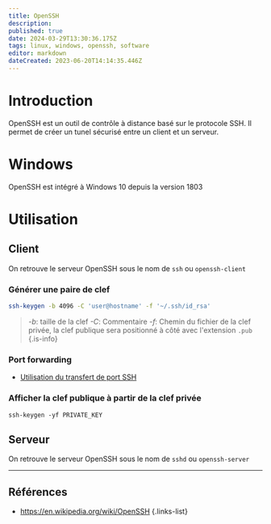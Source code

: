 ```yaml
---
title: OpenSSH
description: 
published: true
date: 2024-03-29T13:30:36.175Z
tags: linux, windows, openssh, software
editor: markdown
dateCreated: 2023-06-20T14:14:35.446Z
---
```


# Introduction
OpenSSH est un outil de contrôle à distance basé sur le protocole SSH. Il permet de créer un tunel sécurisé entre un client et un serveur.

# Windows
OpenSSH est intégré à Windows 10 depuis la version 1803

# Utilisation
## Client
On retrouve le serveur OpenSSH sous le nom de `ssh` ou `openssh-client`
### Générer une paire de clef 
```bash
ssh-keygen -b 4096 -C 'user@hostname' -f '~/.ssh/id_rsa'
``` 
> *-b*: taille de la clef
> *-C*: Commentaire
> *-f*: Chemin du fichier de la clef privée, la clef publique sera positionné à côté avec l'extension `.pub`
{.is-info}

### Port forwarding
- [Utilisation du transfert de port SSH](/openssh/port-forwarding)

### Afficher la clef publique à partir de la clef privée
```
ssh-keygen -yf PRIVATE_KEY
```

## Serveur
On retrouve le serveur OpenSSH sous le nom de `sshd` ou `openssh-server`

---
## Références
- https://en.wikipedia.org/wiki/OpenSSH
{.links-list}